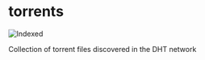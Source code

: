 torrents 
========
![Indexed](https://img.shields.io/badge/indexed-70682-blue)

Collection of torrent files discovered in the DHT network
